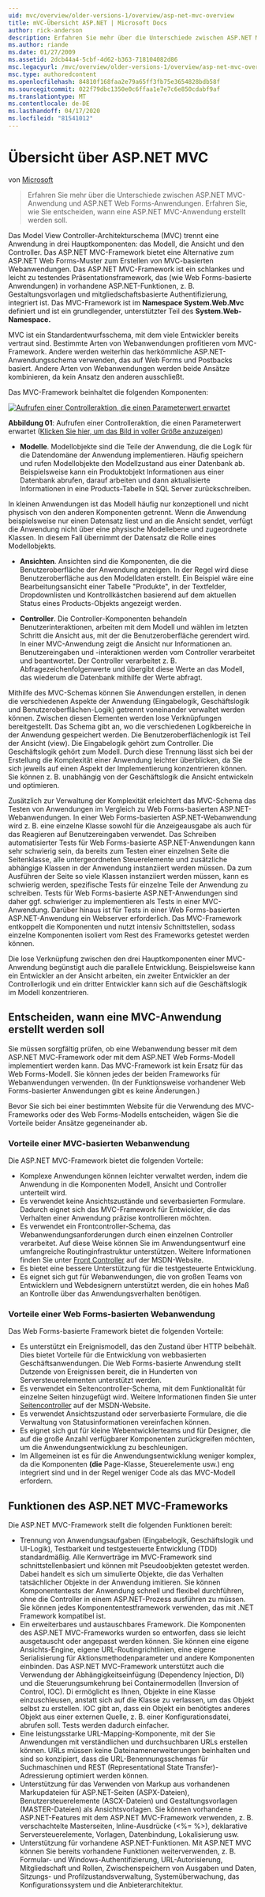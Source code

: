 ```yaml
---
uid: mvc/overview/older-versions-1/overview/asp-net-mvc-overview
title: mVC-Übersicht ASP.NET | Microsoft Docs
author: rick-anderson
description: Erfahren Sie mehr über die Unterschiede zwischen ASP.NET MVC-Anwendung und ASP.NET Web Forms-Anwendungen. Erfahren Sie, wie Sie entscheiden, wann eine ASP.NET MVC-Anwendung erstellt werden soll.
ms.author: riande
ms.date: 01/27/2009
ms.assetid: 2dcb44a4-5cbf-4d62-b363-718104082d86
msc.legacyurl: /mvc/overview/older-versions-1/overview/asp-net-mvc-overview
msc.type: authoredcontent
ms.openlocfilehash: 84810f168faa2e79a65ff3fb75e3654828bdb58f
ms.sourcegitcommit: 022f79dbc1350e0c6ffaa1e7e7c6e850cdabf9af
ms.translationtype: MT
ms.contentlocale: de-DE
ms.lasthandoff: 04/17/2020
ms.locfileid: "81541012"
---
```

# <a name="aspnet-mvc-overview"></a>Übersicht über ASP.NET MVC

von [Microsoft](https://github.com/microsoft)

> Erfahren Sie mehr über die Unterschiede zwischen ASP.NET MVC-Anwendung und ASP.NET Web Forms-Anwendungen. Erfahren Sie, wie Sie entscheiden, wann eine ASP.NET MVC-Anwendung erstellt werden soll.

Das Model View Controller-Architekturschema (MVC) trennt eine Anwendung in drei Hauptkomponenten: das Modell, die Ansicht und den Controller. Das ASP.NET MVC-Framework bietet eine Alternative zum ASP.NET Web Forms-Muster zum Erstellen von MVC-basierten Webanwendungen. Das ASP.NET MVC-Framework ist ein schlankes und leicht zu testendes Präsentationsframework, das (wie Web Forms-basierte Anwendungen) in vorhandene ASP.NET-Funktionen, z. B. Gestaltungsvorlagen und mitgliedschaftsbasierte Authentifizierung, integriert ist. Das MVC-Framework ist im **Namespace System.Web.Mvc** definiert und ist ein grundlegender, unterstützter Teil des **System.Web-Namespace.**   
  
MVC ist ein Standardentwurfsschema, mit dem viele Entwickler bereits vertraut sind. Bestimmte Arten von Webanwendungen profitieren vom MVC-Framework. Andere werden weiterhin das herkömmliche ASP.NET-Anwendungsschema verwenden, das auf Web Forms und Postbacks basiert. Andere Arten von Webanwendungen werden beide Ansätze kombinieren, da kein Ansatz den anderen ausschließt.   
  
Das MVC-Framework beinhaltet die folgenden Komponenten:

[![Aufrufen einer Controlleraktion, die einen Parameterwert erwartet](asp-net-mvc-overview/_static/image1.jpg)](asp-net-mvc-overview/_static/image1.png)

**Abbildung 01**: Aufrufen einer Controlleraktion, die einen Parameterwert erwartet ([Klicken Sie hier, um das Bild in voller Größe anzuzeigen](asp-net-mvc-overview/_static/image2.png))

- **Modelle**. Modellobjekte sind die Teile der Anwendung, die die Logik für die Datendomäne der Anwendung implementieren. Häufig speichern und rufen Modellobjekte den Modellzustand aus einer Datenbank ab. Beispielsweise kann ein Produktobjekt Informationen aus einer Datenbank abrufen, darauf arbeiten und dann aktualisierte Informationen in eine Products-Tabelle in SQL Server zurückschreiben.

In kleinen Anwendungen ist das Modell häufig nur konzeptionell und nicht physisch von den anderen Komponenten getrennt. Wenn die Anwendung beispielsweise nur einen Datensatz liest und an die Ansicht sendet, verfügt die Anwendung nicht über eine physische Modellebene und zugeordnete Klassen. In diesem Fall übernimmt der Datensatz die Rolle eines Modellobjekts.

- **Ansichten**. Ansichten sind die Komponenten, die die Benutzeroberfläche der Anwendung anzeigen. In der Regel wird diese Benutzeroberfläche aus den Modelldaten erstellt. Ein Beispiel wäre eine Bearbeitungsansicht einer Tabelle "Produkte", in der Textfelder, Dropdownlisten und Kontrollkästchen basierend auf dem aktuellen Status eines Products-Objekts angezeigt werden.

- **Controller**. Die Controller-Komponenten behandeln Benutzerinteraktionen, arbeiten mit dem Modell und wählen im letzten Schritt die Ansicht aus, mit der die Benutzeroberfläche gerendert wird. In einer MVC-Anwendung zeigt die Ansicht nur Informationen an. Benutzereingaben und -interaktionen werden vom Controller verarbeitet und beantwortet. Der Controller verarbeitet z. B. Abfragezeichenfolgenwerte und übergibt diese Werte an das Modell, das wiederum die Datenbank mithilfe der Werte abfragt.

Mithilfe des MVC-Schemas können Sie Anwendungen erstellen, in denen die verschiedenen Aspekte der Anwendung (Eingabelogik, Geschäftslogik und Benutzeroberflächen-Logik) getrennt voneinander verwaltet werden können. Zwischen diesen Elementen werden lose Verknüpfungen bereitgestellt. Das Schema gibt an, wo die verschiedenen Logikbereiche in der Anwendung gespeichert werden. Die Benutzeroberflächenlogik ist Teil der Ansicht (view). Die Eingabelogik gehört zum Controller. Die Geschäftslogik gehört zum Modell. Durch diese Trennung lässt sich bei der Erstellung die Komplexität einer Anwendung leichter überblicken, da Sie sich jeweils auf einen Aspekt der Implementierung konzentrieren können. Sie können z. B. unabhängig von der Geschäftslogik die Ansicht entwickeln und optimieren.   
  
Zusätzlich zur Verwaltung der Komplexität erleichtert das MVC-Schema das Testen von Anwendungen im Vergleich zu Web Forms-basierten ASP.NET-Webanwendungen. In einer Web Forms-basierten ASP.NET-Webanwendung wird z. B. eine einzelne Klasse sowohl für die Anzeigeausgabe als auch für das Reagieren auf Benutzereingaben verwendet. Das Schreiben automatisierter Tests für Web Forms-basierte ASP.NET-Anwendungen kann sehr schwierig sein, da bereits zum Testen einer einzelnen Seite die Seitenklasse, alle untergeordneten Steuerelemente und zusätzliche abhängige Klassen in der Anwendung instanziiert werden müssen. Da zum Ausführen der Seite so viele Klassen instanziiert werden müssen, kann es schwierig werden, spezifische Tests für einzelne Teile der Anwendung zu schreiben. Tests für Web Forms-basierte ASP.NET-Anwendungen sind daher ggf. schwieriger zu implementieren als Tests in einer MVC-Anwendung. Darüber hinaus ist für Tests in einer Web Forms-basierten ASP.NET-Anwendung ein Webserver erforderlich. Das MVC-Framework entkoppelt die Komponenten und nutzt intensiv Schnittstellen, sodass einzelne Komponenten isoliert vom Rest des Frameworks getestet werden können.   
  
Die lose Verknüpfung zwischen den drei Hauptkomponenten einer MVC-Anwendung begünstigt auch die parallele Entwicklung. Beispielsweise kann ein Entwickler an der Ansicht arbeiten, ein zweiter Entwickler an der Controllerlogik und ein dritter Entwickler kann sich auf die Geschäftslogik im Modell konzentrieren.

## <a name="deciding-when-to-create-an-mvc-application"></a>Entscheiden, wann eine MVC-Anwendung erstellt werden soll

Sie müssen sorgfältig prüfen, ob eine Webanwendung besser mit dem ASP.NET MVC-Framework oder mit dem ASP.NET Web Forms-Modell implementiert werden kann. Das MVC-Framework ist kein Ersatz für das Web Forms-Modell. Sie können jedes der beiden Frameworks für Webanwendungen verwenden. (In der Funktionsweise vorhandener Web Forms-basierter Anwendungen gibt es keine Änderungen.)   
  
Bevor Sie sich bei einer bestimmten Website für die Verwendung des MVC-Frameworks oder des Web Forms-Modells entscheiden, wägen Sie die Vorteile beider Ansätze gegeneinander ab.

### <a name="advantages-of-an-mvc-based-web-application"></a>Vorteile einer MVC-basierten Webanwendung

Die ASP.NET MVC-Framework bietet die folgenden Vorteile:

- Komplexe Anwendungen können leichter verwaltet werden, indem die Anwendung in die Komponenten Modell, Ansicht und Controller unterteilt wird.
- Es verwendet keine Ansichtszustände und severbasierten Formulare. Dadurch eignet sich das MVC-Framework für Entwickler, die das Verhalten einer Anwendung präzise kontrollieren möchten.
- Es verwendet ein Frontcontroller-Schema, das Webanwendungsanforderungen durch einen einzelnen Controller verarbeitet. Auf diese Weise können Sie im Anwendungsentwurf eine umfangreiche Routinginfrastruktur unterstützen. Weitere Informationen finden Sie unter [Front Controller](https://go.microsoft.com/fwlink/?LinkId=106357 "Front-Controller") auf der MSDN-Website.
- Es bietet eine bessere Unterstützung für die testgesteuerte Entwicklung.
- Es eignet sich gut für Webanwendungen, die von großen Teams von Entwicklern und Webdesignern unterstützt werden, die ein hohes Maß an Kontrolle über das Anwendungsverhalten benötigen.

### <a name="advantages-of-a-web-forms-based-web-application"></a>Vorteile einer Web Forms-basierten Webanwendung

Das Web Forms-basierte Framework bietet die folgenden Vorteile:

- Es unterstützt ein Ereignismodell, das den Zustand über HTTP beibehält. Dies bietet Vorteile für die Entwicklung von webbasierten Geschäftsanwendungen. Die Web Forms-basierte Anwendung stellt Dutzende von Ereignissen bereit, die in Hunderten von Serversteuerelementen unterstützt werden.
- Es verwendet ein Seitencontroller-Schema, mit dem Funktionalität für einzelne Seiten hinzugefügt wird. Weitere Informationen finden Sie unter [Seitencontroller](https://go.microsoft.com/fwlink/?LinkId=106359 "Seitencontroller") auf der MSDN-Website.
- Es verwendet Ansichtszustand oder serverbasierte Formulare, die die Verwaltung von Statusinformationen vereinfachen können.
- Es eignet sich gut für kleine Webentwicklerteams und für Designer, die auf die große Anzahl verfügbarer Komponenten zurückgreifen möchten, um die Anwendungsentwicklung zu beschleunigen.
- Im Allgemeinen ist es für die Anwendungsentwicklung weniger komplex, da die Komponenten **(die** Page-Klasse, Steuerelemente usw.) eng integriert sind und in der Regel weniger Code als das MVC-Modell erfordern.

## <a name="features-of-the-aspnet-mvc-framework"></a>Funktionen des ASP.NET MVC-Frameworks

Die ASP.NET MVC-Framework stellt die folgenden Funktionen bereit:

- Trennung von Anwendungsaufgaben (Eingabelogik, Geschäftslogik und UI-Logik), Testbarkeit und testgesteuerte Entwicklung (TDD) standardmäßig. Alle Kernverträge im MVC-Framework sind schnittstellenbasiert und können mit Pseudoobjekten getestet werden. Dabei handelt es sich um simulierte Objekte, die das Verhalten tatsächlicher Objekte in der Anwendung imitieren. Sie können Komponententests der Anwendung schnell und flexibel durchführen, ohne die Controller in einem ASP.NET-Prozess ausführen zu müssen. Sie können jedes Komponententestframework verwenden, das mit .NET Framework kompatibel ist.
- Ein erweiterbares und austauschbares Framework. Die Komponenten des ASP.NET MVC-Frameworks wurden so entworfen, dass sie leicht ausgetauscht oder angepasst werden können. Sie können eine eigene Ansichts-Engine, eigene URL-Routingrichtlinien, eine eigene Serialisierung für Aktionsmethodenparameter und andere Komponenten einbinden. Das ASP.NET MVC-Framework unterstützt auch die Verwendung der Abhängigkeitseinfügung (Dependency Injection, DI) und die Steuerungsumkehrung bei Containermodellen (Inversion of Control, IOC). Di ermöglicht es Ihnen, Objekte in eine Klasse einzuschleusen, anstatt sich auf die Klasse zu verlassen, um das Objekt selbst zu erstellen. IOC gibt an, dass ein Objekt ein benötigtes anderes Objekt aus einer externen Quelle, z. B. einer Konfigurationsdatei, abrufen soll. Tests werden dadurch einfacher.
- Eine leistungsstarke URL-Mapping-Komponente, mit der Sie Anwendungen mit verständlichen und durchsuchbaren URLs erstellen können. URLs müssen keine Dateinamenerweiterungen beinhalten und sind so konzipiert, dass die URL-Benennungsschemas für Suchmaschinen und REST (Representational State Transfer)-Adressierung optimiert werden können.
- Unterstützung für das Verwenden von Markup aus vorhandenen Markupdateien für ASP.NET-Seiten (ASPX-Dateien), Benutzersteuerelemente (ASCX-Dateien) und Gestaltungsvorlagen (MASTER-Dateien) als Ansichtsvorlagen. Sie können vorhandene ASP.NET-Features mit dem ASP.NET MVC-Framework verwenden, z. B. verschachtelte Masterseiten, Inline-Ausdrücke (&lt;%= %&gt;), deklarative Serversteuerelemente, Vorlagen, Datenbindung, Lokalisierung usw.
- Unterstützung für vorhandene ASP.NET-Funktionen. Mit ASP.NET MVC können Sie bereits vorhandene Funktionen weiterverwenden, z. B. Formular- und Windows-Authentifizierung, URL-Autorisierung, Mitgliedschaft und Rollen, Zwischenspeichern von Ausgaben und Daten, Sitzungs- und Profilzustandsverwaltung, Systemüberwachung, das Konfigurationssystem und die Anbieterarchitektur.
